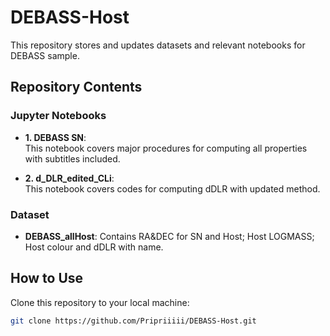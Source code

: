 # DEBASS-Host
This repository stores and updates datasets and relevant notebooks for DEBASS sample.

## Repository Contents

### Jupyter Notebooks

- **1. DEBASS SN**:  
  This notebook covers major procedures for computing all properties with subtitles included.

- **2. d_DLR_edited_CLi**:  
  This notebook covers codes for computing dDLR with updated method. 



### Dataset

- **DEBASS_allHost**:
Contains RA&DEC for SN and Host; Host LOGMASS; Host colour and dDLR with name.


## How to Use

Clone this repository to your local machine:
   ```bash
   git clone https://github.com/Pripriiiii/DEBASS-Host.git
